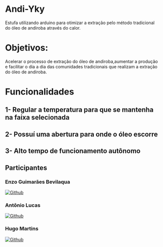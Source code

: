 # Andi-Yky
Estufa utilizando arduino para otimizar a extração pelo método tradicional do óleo de andiroba através do calor.

# Objetivos:
Acelerar o processo de extração do óleo de andiroba,aumentar a produção e facilitar o dia a dia das comunidades tradicionais que realizam a extração do óleo de andiroba.

# Funcionalidades
## 1- Regular a temperatura para que se mantenha na faixa selecionada
## 2- Possuí uma abertura para onde o óleo escorre
## 3- Alto tempo de funcionamento autônomo

## Participantes

### Enzo Guimarães Bevilaqua
[![Github](https://img.shields.io/badge/GitHub-100000?style=for-the-badge&logo=github&logoColor=white)](https://github.com/EnzoGuimaraesBevilaqua) 

### Antônio Lucas
[![Github](https://img.shields.io/badge/GitHub-100000?style=for-the-badge&logo=github&logoColor=white)](https://github.com/Tony38700)

### Hugo Martins
[![Github](https://img.shields.io/badge/GitHub-100000?style=for-the-badge&logo=github&logoColor=white)](https://github.com/Hugomartinsdev)
